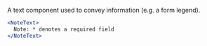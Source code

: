 A text component used to convey information (e.g. a form legend).
```jsx
<NoteText>
  Note: * denotes a required field
</NoteText>
```
